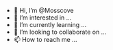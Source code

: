- 👋 Hi, I’m @Mosscove
- 👀 I’m interested in ...
- 🌱 I’m currently learning ...
- 💞️ I’m looking to collaborate on ...
- 📫 How to reach me ...

<!---
Mosscove/Mosscove is a ✨ special ✨ repository because its `README.md` (this file) appears on your GitHub profile.
You can click the Preview link to take a look at your changes.
--->
